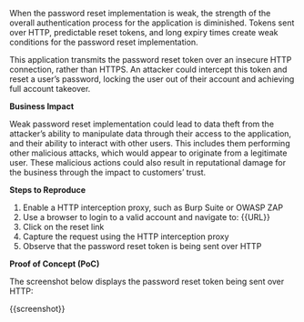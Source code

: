 When the password reset implementation is weak, the strength of the overall authentication process for the application is diminished. Tokens sent over HTTP, predictable reset tokens, and long expiry times create weak conditions for the password reset implementation.

This application transmits the password reset token over an insecure HTTP connection, rather than HTTPS. An attacker could intercept this token and reset a user’s password, locking the user out of their account and achieving full account takeover.

**Business Impact**

Weak password reset implementation could lead to data theft from the attacker’s ability to manipulate data through their access to the application, and their ability to interact with other users. This includes them performing other malicious attacks, which would appear to originate from a legitimate user. These malicious actions could also result in reputational damage for the business through the impact to customers’ trust.

**Steps to Reproduce**

1. Enable a HTTP interception proxy, such as Burp Suite or OWASP ZAP
1. Use a browser to login to a valid account and navigate to: {{URL}}
1. Click on the reset link
1. Capture the request using the HTTP interception proxy
1. Observe that the password reset token is being sent over HTTP

**Proof of Concept (PoC)**

The screenshot below displays the password reset token being sent over HTTP:

{{screenshot}}
